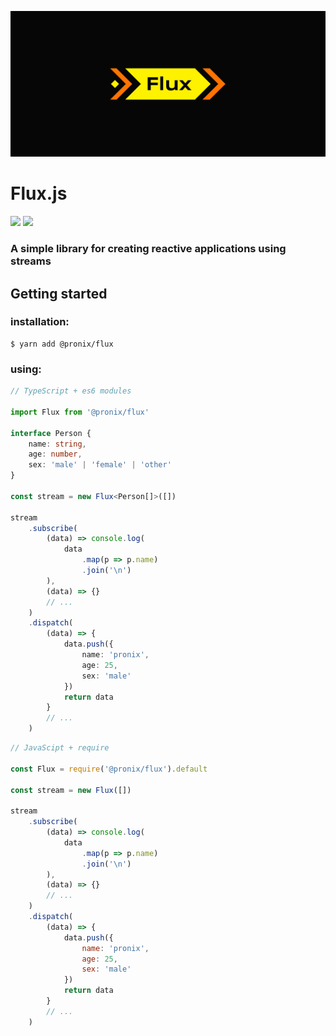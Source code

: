 ![](/screenshots/logo.flux.png)

# Flux.js
![](https://img.shields.io/github/package-json/v/pronix575/flux) ![](https://img.shields.io/npm/dt/@pronix/flux.svg)
### A simple library for creating reactive applications using streams 
## Getting started
### installation:
```
$ yarn add @pronix/flux
```
### using:
```typescript
// TypeScript + es6 modules

import Flux from '@pronix/flux'

interface Person {
    name: string,
    age: number,
    sex: 'male' | 'female' | 'other'
}

const stream = new Flux<Person[]>([])

stream
    .subscribe(
        (data) => console.log(
            data
                .map(p => p.name)
                .join('\n')
        ),
        (data) => {}
        // ...
    )
    .dispatch(
        (data) => {
            data.push({
                name: 'pronix',
                age: 25,
                sex: 'male'
            })
            return data
        }
        // ...
    )
```
```javascript
// JavaScipt + require

const Flux = require('@pronix/flux').default

const stream = new Flux([])

stream
    .subscribe(
        (data) => console.log(
            data
                .map(p => p.name)
                .join('\n')
        ),
        (data) => {}
        // ...
    )
    .dispatch(
        (data) => {
            data.push({
                name: 'pronix',
                age: 25,
                sex: 'male'
            })
            return data
        }
        // ...
    )
```
